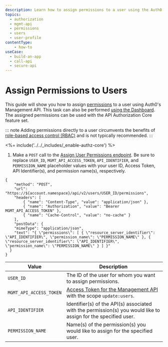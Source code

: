 ```yaml
---
description: Learn how to assign permissions to a user using the Auth0 Management API. For use with Auth0's API Authorization Core feature set.
topics:
  - authorization
  - mgmt-api
  - permissions
  - users
  - user-profile
contentType: 
    - how-to
useCase:
  - build-an-app
  - call-api
  - secure-api
---
```

# Assign Permissions to Users

This guide will show you how to assign [permissions](/authorization/concepts/rbac) to a user using Auth0's Management API. This task can also be performed [using the Dashboard](/authorization/guides/dashboard/assign-permissions-users). The assigned permissions can be used with the API Authorization Core feature set.

::: note
Adding permissions directly to a user circumvents the benefits of [role-based access control (RBAC)](/authorization/concepts/rbac) and is not typically recommended.
:::

<%= include('../../_includes/_enable-authz-core') %>

1. Make a `POST` call to the [Assign User Permissions endpoint](/api/management/v2#!/users/post_user_permissions). Be sure to replace `USER_ID`, `MGMT_API_ACCESS_TOKEN`, `API_IDENTIFIER`, and `PERMISSION_NAME` placeholder values with your user ID, Access Token, API Identifier(s), and permission name(s), respectively.

```har
{
	"method": "POST",
	"url": "https://${account.namespace}/api/v2/users/USER_ID/permissions",
    "headers": [
    	{ "name": "Content-Type", "value": "application/json" },
   		{ "name": "Authorization", "value": "Bearer MGMT_API_ACCESS_TOKEN" },
    	{ "name": "Cache-Control", "value": "no-cache" }
	],
	"postData": {
    "mimeType": "application/json",
    "text": "{ \"permissions\": [ { \"resource_server_identifier\": \"API_IDENTIFIER\", \"permission_name\": \"PERMISSION_NAME\" }, { \"resource_server_identifier\": \"API_IDENTIFIER\", \"permission_name\": \"PERMISSION_NAME\" } ] }"
  }
}
```

| **Value** | **Description** |
| - | - |
| `USER_ID` | Τhe ID of the user for whom you want to assign permissions. |
| `MGMT_API_ACCESS_TOKEN`  | [Access Token for the Management API](/api/management/v2/tokens) with the scope `update:users`. |
| `API_IDENTIFIER` | Identifier(s) of the API(s) associated with the permission(s) you would like to assign for the specified user. |
| `PERMISSION_NAME` | Name(s) of the permission(s) you would like to assign for the specified user. |
